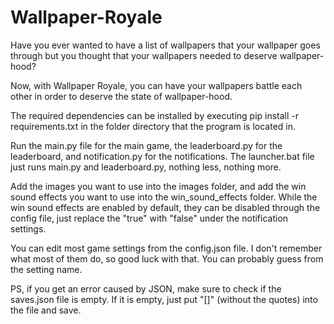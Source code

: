 # Wallpaper-Royale
Have you ever wanted to have a list of wallpapers that your wallpaper goes through but you thought that your wallpapers needed to deserve wallpaper-hood?

Now, with Wallpaper Royale, you can have your wallpapers battle each other in order to deserve the state of wallpaper-hood.


The required dependencies can be installed by executing 
pip install -r requirements.txt
in the folder directory that the program is located in.

Run the main.py file for the main game, the leaderboard.py for the leaderboard, and notification.py for the notifications.
The launcher.bat file just runs main.py and leaderboard.py, nothing less, nothing more.

Add the images you want to use into the images folder, and add the win sound effects you want to use into the win_sound_effects folder. While the win sound effects are enabled by default, they can be disabled through the config file, just replace the "true" with "false" under the notification settings.

You can edit most game settings from the config.json file. I don't remember what most of them do, so good luck with that. You can probably guess from the setting name.

PS, if you get an error caused by JSON, make sure to check if the saves.json file is empty. If it is empty, just put "[]" (without the quotes) into the file and save.
